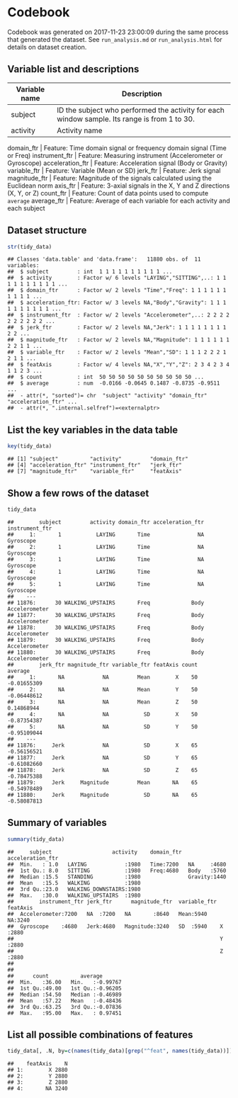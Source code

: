 Codebook
========
Codebook was generated on 2017-11-23 23:00:09 during the same process that generated the dataset. See `run_analysis.md` or `run_analysis.html` for details on dataset creation.

Variable list and descriptions
------------------------------

Variable name    | Description
-----------------|------------
subject          | ID the subject who performed the activity for each window sample. Its range is from 1 to 30.
activity         | Activity name

domain_ftr       | Feature: Time domain signal or frequency domain signal (Time or Freq)
instrument_ftr   | Feature: Measuring instrument (Accelerometer or Gyroscope)
acceleration_ftr | Feature: Acceleration signal (Body or Gravity)
variable_ftr     | Feature: Variable (Mean or SD)
jerk_ftr         | Feature: Jerk signal
magnitude_ftr    | Feature: Magnitude of the signals calculated using the Euclidean norm
axis_ftr         | Feature: 3-axial signals in the X, Y and Z directions (X, Y, or Z)
count_ftr        | Feature: Count of data points used to compute `average`
average_ftr      | Feature: Average of each variable for each activity and each subject


Dataset structure
-----------------


```r
str(tidy_data)
```

```
## Classes 'data.table' and 'data.frame':	11880 obs. of  11 variables:
##  $ subject         : int  1 1 1 1 1 1 1 1 1 1 ...
##  $ activity        : Factor w/ 6 levels "LAYING","SITTING",..: 1 1 1 1 1 1 1 1 1 1 ...
##  $ domain_ftr      : Factor w/ 2 levels "Time","Freq": 1 1 1 1 1 1 1 1 1 1 ...
##  $ acceleration_ftr: Factor w/ 3 levels NA,"Body","Gravity": 1 1 1 1 1 1 1 1 1 1 ...
##  $ instrument_ftr  : Factor w/ 2 levels "Accelerometer",..: 2 2 2 2 2 2 2 2 2 2 ...
##  $ jerk_ftr        : Factor w/ 2 levels NA,"Jerk": 1 1 1 1 1 1 1 1 2 2 ...
##  $ magnitude_ftr   : Factor w/ 2 levels NA,"Magnitude": 1 1 1 1 1 1 2 2 1 1 ...
##  $ variable_ftr    : Factor w/ 2 levels "Mean","SD": 1 1 1 2 2 2 1 2 1 1 ...
##  $ featAxis        : Factor w/ 4 levels NA,"X","Y","Z": 2 3 4 2 3 4 1 1 2 3 ...
##  $ count           : int  50 50 50 50 50 50 50 50 50 50 ...
##  $ average         : num  -0.0166 -0.0645 0.1487 -0.8735 -0.9511 ...
##  - attr(*, "sorted")= chr  "subject" "activity" "domain_ftr" "acceleration_ftr" ...
##  - attr(*, ".internal.selfref")=<externalptr>
```

List the key variables in the data table
----------------------------------------


```r
key(tidy_data)
```

```
## [1] "subject"          "activity"         "domain_ftr"      
## [4] "acceleration_ftr" "instrument_ftr"   "jerk_ftr"        
## [7] "magnitude_ftr"    "variable_ftr"     "featAxis"
```

Show a few rows of the dataset
------------------------------


```r
tidy_data
```

```
##        subject         activity domain_ftr acceleration_ftr instrument_ftr
##     1:       1           LAYING       Time               NA      Gyroscope
##     2:       1           LAYING       Time               NA      Gyroscope
##     3:       1           LAYING       Time               NA      Gyroscope
##     4:       1           LAYING       Time               NA      Gyroscope
##     5:       1           LAYING       Time               NA      Gyroscope
##    ---                                                                    
## 11876:      30 WALKING_UPSTAIRS       Freq             Body  Accelerometer
## 11877:      30 WALKING_UPSTAIRS       Freq             Body  Accelerometer
## 11878:      30 WALKING_UPSTAIRS       Freq             Body  Accelerometer
## 11879:      30 WALKING_UPSTAIRS       Freq             Body  Accelerometer
## 11880:      30 WALKING_UPSTAIRS       Freq             Body  Accelerometer
##        jerk_ftr magnitude_ftr variable_ftr featAxis count     average
##     1:       NA            NA         Mean        X    50 -0.01655309
##     2:       NA            NA         Mean        Y    50 -0.06448612
##     3:       NA            NA         Mean        Z    50  0.14868944
##     4:       NA            NA           SD        X    50 -0.87354387
##     5:       NA            NA           SD        Y    50 -0.95109044
##    ---                                                               
## 11876:     Jerk            NA           SD        X    65 -0.56156521
## 11877:     Jerk            NA           SD        Y    65 -0.61082660
## 11878:     Jerk            NA           SD        Z    65 -0.78475388
## 11879:     Jerk     Magnitude         Mean       NA    65 -0.54978489
## 11880:     Jerk     Magnitude           SD       NA    65 -0.58087813
```

Summary of variables
--------------------


```r
summary(tidy_data)
```

```
##     subject                   activity    domain_ftr  acceleration_ftr
##  Min.   : 1.0   LAYING            :1980   Time:7200   NA     :4680    
##  1st Qu.: 8.0   SITTING           :1980   Freq:4680   Body   :5760    
##  Median :15.5   STANDING          :1980               Gravity:1440    
##  Mean   :15.5   WALKING           :1980                               
##  3rd Qu.:23.0   WALKING_DOWNSTAIRS:1980                               
##  Max.   :30.0   WALKING_UPSTAIRS  :1980                               
##        instrument_ftr jerk_ftr      magnitude_ftr  variable_ftr featAxis 
##  Accelerometer:7200   NA  :7200   NA       :8640   Mean:5940    NA:3240  
##  Gyroscope    :4680   Jerk:4680   Magnitude:3240   SD  :5940    X :2880  
##                                                                 Y :2880  
##                                                                 Z :2880  
##                                                                          
##                                                                          
##      count          average        
##  Min.   :36.00   Min.   :-0.99767  
##  1st Qu.:49.00   1st Qu.:-0.96205  
##  Median :54.50   Median :-0.46989  
##  Mean   :57.22   Mean   :-0.48436  
##  3rd Qu.:63.25   3rd Qu.:-0.07836  
##  Max.   :95.00   Max.   : 0.97451
```

List all possible combinations of features
------------------------------------------


```r
tidy_data[, .N, by=c(names(tidy_data)[grep("^feat", names(tidy_data))])]
```

```
##    featAxis    N
## 1:        X 2880
## 2:        Y 2880
## 3:        Z 2880
## 4:       NA 3240
```

